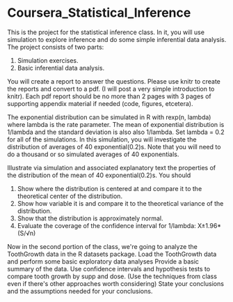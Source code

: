 Coursera_Statistical_Inference
==============================
This is the project for the statistical inference class. In it, you will use simulation to explore inference and do some simple inferential data analysis. The project consists of two parts:

1. Simulation exercises.
2. Basic inferential data analysis.

You will create a report to answer the questions. Please use knitr to create the reports and convert to a pdf. (I will post a very simple introduction to knitr). Each pdf report should be no more than 2 pages with 3 pages of supporting appendix material if needed (code, figures, etcetera). 

The exponential distribution can be simulated in R with rexp(n, lambda) where lambda is the rate parameter. The mean of exponential distribution is 1/lambda and the standard deviation is also also 1/lambda. Set lambda = 0.2 for all of the simulations. In this simulation, you will investigate the distribution of averages of 40 exponential(0.2)s. Note that you will need to do a thousand or so simulated averages of 40 exponentials.

Illustrate via simulation and associated explanatory text the properties of the distribution of the mean of 40 exponential(0.2)s. You should
1. Show where the distribution is centered at and compare it to the theoretical center of the distribution.
2. Show how variable it is and compare it to the theoretical variance of the distribution.
3. Show that the distribution is approximately normal.
4. Evaluate the coverage of the confidence interval for 1/lambda: X±1.96*(S/√n)

Now in the second portion of the class, we're going to analyze the ToothGrowth data in the R datasets package.
Load the ToothGrowth data and perform some basic exploratory data analyses 
Provide a basic summary of the data.
Use confidence intervals and hypothesis tests to compare tooth growth by supp and dose. (Use the techniques from class even if there's other approaches worth considering)
State your conclusions and the assumptions needed for your conclusions. 

